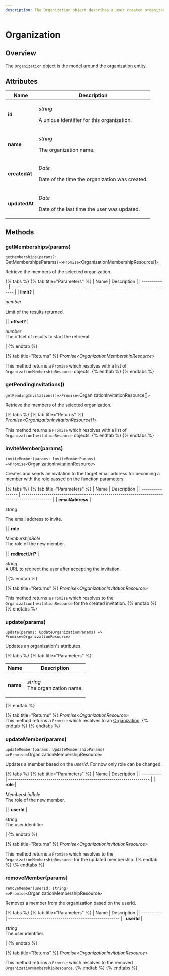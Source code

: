 ```yaml
---
description: The Organization object describes a user created organization structure.
---
```


# Organization

## Overview

The `Organization` object is the model around the organization entity.



## Attributes

| Name          | Description                                                               |
| ------------- | ------------------------------------------------------------------------- |
| **id**        | <p><em>string</em></p><p>A unique identifier for this organization.</p>   |
| **name**      | <p><em>string</em></p><p>The organization name.</p>                       |
| **createdAt** | <p><em>Date</em></p><p>Date of the time the organization was created.</p> |
| **updatedAt** | <p><em>Date</em></p><p>Date of the last time the user was updated.</p>    |

## Methods

### getMemberships(params)

`getMemberships(params?:` GetMembershipsParams`)=>Promise<`OrganizationMembershipResource\[]`>`

Retrieve the members of the selected organization.

{% tabs %}
{% tab title="Parameters" %}
| Name        | Description                                                                     |
| ----------- | ------------------------------------------------------------------------------- |
| **limit?**  | <p><em>number</em></p><p>Limit of the results returned.</p>                     |
| **offset?** | <p><em>number</em><br><em></em>The offset of results to start the retrieval</p> |
{% endtab %}

{% tab title="Returns" %}
_Promise<_OrganizationMembershipResource_>_

This method returns a `Promise` which resolves with a list of  `OrganizationMembershipResource` objects.
{% endtab %}
{% endtabs %}

### getPendingInvitations()

`getPendingInvitations()=>Promise<`OrganizationInvitationResource\[]`>`

Retrieve the members of the selected organization.

{% tabs %}
{% tab title="Returns" %}
_Promise<_OrganizationInvitationResource\[]_>_

This method returns a `Promise` which resolves with a list of `OrganizationInvitationResource` objects.
{% endtab %}
{% endtabs %}

### inviteMember(params)

`inviteMember(params: InviteMemberParams) =>Promise<`OrganizationInvitationResource`>`

Creates and sends an invitation to the target email address for becoming a member with the role passed on the function parameters.

{% tabs %}
{% tab title="Parameters" %}
| Name             | Description                                                                                   |
| ---------------- | --------------------------------------------------------------------------------------------- |
| **emailAddress** | <p><em>string</em></p><p>The email address to invite.</p>                                     |
| **role**         | <p><em>MembershipRole</em><br><em></em>The role of the new member.</p>                        |
| **redirectUrl?** | <p><em>string</em><br><em></em>A URL to redirect the user after accepting the invitation.</p> |
{% endtab %}

{% tab title="Returns" %}
_Promise<_OrganizationInvitationResource_>_

This method returns a `Promise` which resolves to the  `OrganizationInvitationResource` for the created invitation.
{% endtab %}
{% endtabs %}

### update(params)

`update(params: UpdateOrganizationParams) => Promise<OrganizationResource>`

Updates an organization's attributes.

{% tabs %}
{% tab title="Parameters" %}


| Name     | Description                                      |
| -------- | ------------------------------------------------ |
| **name** | <p><em>string</em><br>The organization name.</p> |
{% endtab %}

{% tab title="Returns" %}
_Promise\<OrganizationResource>_\
This method returns a `Promise` which resolves to an [Organization](organization.md).
{% endtab %}
{% endtabs %}

### updateMember(params)

`updateMember(params: UpdateMembershipParams) =>Promise<`OrganizationMembershipResource`>`

Updates a member based on the _userId_. For now only role can be changed.

{% tabs %}
{% tab title="Parameters" %}
| Name       | Description                                                            |
| ---------- | ---------------------------------------------------------------------- |
| **role**   | <p><em>MembershipRole</em><br><em></em>The role of the new member.</p> |
| **userId** | <p><em>string</em><br><em></em>The user identifier.</p>                |
{% endtab %}

{% tab title="Returns" %}
_Promise<_OrganizationInvitationResource_>_

This method returns a `Promise` which resolves to the  `OrganizationMembershipResource` for the updated membership.
{% endtab %}
{% endtabs %}

### removeMember(params)

`removeMember(userId: string) =>Promise<`OrganizationMembershipResource`>`

Removes a member from the organization based on the userId.

{% tabs %}
{% tab title="Parameters" %}
| Name       | Description                                             |
| ---------- | ------------------------------------------------------- |
| **userId** | <p><em>string</em><br><em></em>The user identifier.</p> |
{% endtab %}

{% tab title="Returns" %}
_Promise<_OrganizationInvitationResource_>_

This method returns a `Promise` which resolves to the removed  `OrganizationMembershipResource`.
{% endtab %}
{% endtabs %}

###

